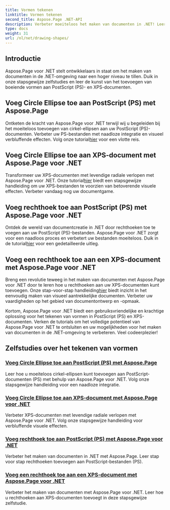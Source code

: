 ```yaml
---
title: Vormen tekenen
linktitle: Vormen tekenen
second_title: Aspose.Page .NET-API
description: Verbeter moeiteloos het maken van documenten in .NET! Leer stapsgewijze zelfstudies over het toevoegen van cirkels, ellipsen en rechthoeken aan PostScript (PS) met behulp van Aspose.Page .NET.
type: docs
weight: 31
url: /nl/net/drawing-shapes/
---
```

## Introductie

Aspose.Page voor .NET stelt ontwikkelaars in staat om het maken van documenten in de .NET-omgeving naar een hoger niveau te tillen. Duik in onze stapsgewijze zelfstudies en leer de kunst van het toevoegen van boeiende vormen aan PostScript (PS)- en XPS-documenten.

## Voeg Circle Ellipse toe aan PostScript (PS) met Aspose.Page
Ontketen de kracht van Aspose.Page voor .NET terwijl wij u begeleiden bij het moeiteloos toevoegen van cirkel-ellipsen aan uw PostScript (PS)-documenten. Verbeter uw PS-bestanden met naadloze integratie en visueel verbluffende effecten. Volg onze tutorial[hier](./add-circle-ellipse-to-postscript-ps/) voor een vlotte reis.

## Voeg Circle Ellipse toe aan XPS-document met Aspose.Page voor .NET
 Transformeer uw XPS-documenten met levendige radiale verlopen met Aspose.Page voor .NET. Onze tutorial[hier](./add-circle-ellipse-to-xps-document/) biedt een stapsgewijze handleiding om uw XPS-bestanden te voorzien van betoverende visuele effecten. Verbeter vandaag nog uw documentgame.

## Voeg rechthoek toe aan PostScript (PS) met Aspose.Page voor .NET
 Ontdek de wereld van documentcreatie in .NET door rechthoeken toe te voegen aan uw PostScript (PS)-bestanden. Aspose.Page voor .NET zorgt voor een naadloos proces en verbetert uw bestanden moeiteloos. Duik in de tutorial[hier](./add-rectangle-to-postscript-ps/) voor een gedetailleerde uitleg.

## Voeg een rechthoek toe aan een XPS-document met Aspose.Page voor .NET
Breng een revolutie teweeg in het maken van documenten met Aspose.Page voor .NET door te leren hoe u rechthoeken aan uw XPS-documenten kunt toevoegen. Onze stap-voor-stap handleiding[hier](./add-rectangle-to-xps-document/) biedt inzicht in het eenvoudig maken van visueel aantrekkelijke documenten. Verbeter uw vaardigheden op het gebied van documentontwerp en -opmaak.

Kortom, Aspose.Page voor .NET biedt een gebruiksvriendelijke en krachtige oplossing voor het tekenen van vormen in PostScript (PS) en XPS-documenten. Verken de tutorials om het volledige potentieel van Aspose.Page voor .NET te ontsluiten en uw mogelijkheden voor het maken van documenten in de .NET-omgeving te verbeteren. Veel codeerplezier!
## Zelfstudies over het tekenen van vormen
### [Voeg Circle Ellipse toe aan PostScript (PS) met Aspose.Page](./add-circle-ellipse-to-postscript-ps/)
Leer hoe u moeiteloos cirkel-ellipsen kunt toevoegen aan PostScript-documenten (PS) met behulp van Aspose.Page voor .NET. Volg onze stapsgewijze handleiding voor een naadloze integratie.
### [Voeg Circle Ellipse toe aan XPS-document met Aspose.Page voor .NET](./add-circle-ellipse-to-xps-document/)
Verbeter XPS-documenten met levendige radiale verlopen met Aspose.Page voor .NET. Volg onze stapsgewijze handleiding voor verbluffende visuele effecten.
### [Voeg rechthoek toe aan PostScript (PS) met Aspose.Page voor .NET](./add-rectangle-to-postscript-ps/)
Verbeter het maken van documenten in .NET met Aspose.Page. Leer stap voor stap rechthoeken toevoegen aan PostScript-bestanden (PS).
### [Voeg een rechthoek toe aan een XPS-document met Aspose.Page voor .NET](./add-rectangle-to-xps-document/)
Verbeter het maken van documenten met Aspose.Page voor .NET. Leer hoe u rechthoeken aan XPS-documenten toevoegt in deze stapsgewijze zelfstudie.